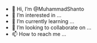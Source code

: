 - 👋 Hi, I’m @MuhammadShanto
- 👀 I’m interested in ...
- 🌱 I’m currently learning ...
- 💞️ I’m looking to collaborate on ...
- 📫 How to reach me ...

<!---
MuhammadShanto/MuhammadShanto is a ✨ special ✨ repository because its `README.md` (this file) appears on your GitHub profile.
You can click the Preview link to take a look at your changes.
--->
